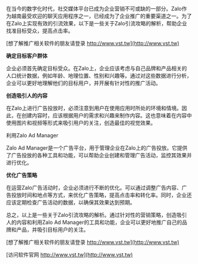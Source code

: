 在当今的数字化时代，社交媒体平台已成为企业营销不可或缺的一部分。Zalo作为越南最受欢迎的聊天应用程序之一，已经成为了企业推广的重要渠道之一。为了在Zalo上实现有效的引流效果，以下是一些关于Zalo引流攻略的解析，帮助企业找准目标受众，提高点击率。

[想了解推广相关软件的朋友请登录 http://www.vst.tw](http://www.vst.tw)

**确定目标客户群体**

企业必须首先确定目标受众。在Zalo上，企业应该考虑与自己品牌和产品相关的人口统计数据，例如年龄、地理位置、性别和兴趣等。通过对这些数据进行分析，企业可以更好地理解他们的目标用户，并开展有针对性的推广活动。

**创造吸引人的内容**

在Zalo上进行广告投放时，必须注意到用户在使用应用时所处的环境和情境。因此，在创建内容时，应该根据用户的需求和兴趣来制作内容。这也意味着在内容中使用图片和视频等形式来吸引用户的关注，创造最佳的视觉效果。

利用Zalo Ad Manager

Zalo Ad Manager是一个广告平台，用于管理企业在Zalo上的广告投放。它提供了广告投放的各种工具和功能，可以帮助企业创建和管理广告活动，监控其效果并进行优化。

**优化广告策略**

在运营Zalo广告活动时，企业必须进行不断的优化。可以通过调整广告内容、广告投放时间和地点等方式，来优化广告策略，提高点击率和转化率。同时，企业还应该定期检查广告活动的数据，以确保其效果达到预期。

总之，以上是一些关于Zalo引流攻略的解析。通过针对性的营销策略，创造吸引人的内容和利用Zalo Ad Manager的工具和功能，企业可以更好地推广自己的品牌和产品，并吸引目标用户的关注。

[想了解推广相关软件的朋友请登录 http://www.vst.tw](http://www.vst.tw)


[访问软件官网 http://www.vst.tw](http://www.vst.tw)
